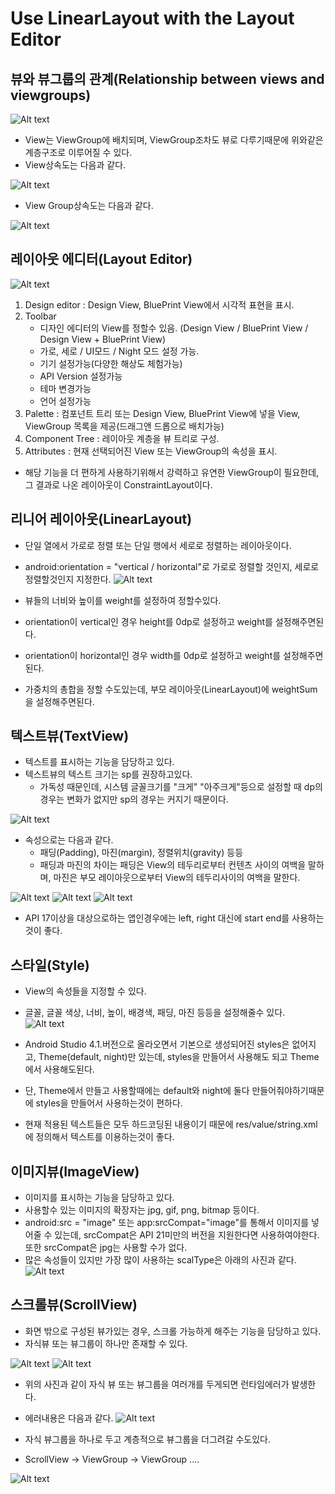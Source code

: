 # Use LinearLayout with the Layout Editor

## 뷰와 뷰그룹의 관계(Relationship between views and viewgroups)

![Alt text](resource/Relationshipbetweenviewsandviewgroups.png)

- View는 ViewGroup에 배치되며, ViewGroup조차도 뷰로 다루기때문에 위와같은 계층구조로 이루어질 수 있다.
- View상속도는 다음과 같다.

![Alt text](resource/ViewClassInheritanceDiagram.PNG)

- View Group상속도는 다음과 같다.

![Alt text](resource/ViewGroupClassInheritanceDiagram.PNG)

## 레이아웃 에디터(Layout Editor)

![Alt text](resource/LayoutEditor.png)

1. Design editor : Design View, BluePrint View에서 시각적 표현을 표시.
2. Toolbar
	- 디자인 에디터의 View를 정할수 있음. (Design View / BluePrint View / Design View + BluePrint View)
	- 가로, 세로 / UI모드 / Night 모드 설정 가능.
	- 기기 설정가능(다양한 해상도 체험가능)
	- API Version 설정가능
	- 테마 변경가능
	- 언어 설정가능
3. Palette : 컴포넌트 트리 또는 Design View, BluePrint View에 넣을 View, ViewGroup 목록을 제공(드래그앤 드롭으로 배치가능)
4. Component Tree : 레이아웃 계층을 뷰 트리로 구성.
5. Attributes : 현재 선택되어진 View 또는 ViewGroup의 속성을 표시.

- 해당 기능을 더 편하게 사용하기위해서 강력하고 유연한 ViewGroup이 필요한데, 그 결과로 나온 레이아웃이 ConstraintLayout이다.

## 리니어 레이아웃(LinearLayout)

- 단일 열에서 가로로 정렬 또는 단일 행에서 세로로 정렬하는 레이아웃이다.
- android:orientation = "vertical / horizontal"로 가로로 정렬할 것인지, 세로로 정렬할것인지 지정한다.
![Alt text](resource/LinearLayout.PNG)

- 뷰들의 너비와 높이를 weight를 설정하여 정할수있다.
- orientation이 vertical인 경우 height를 0dp로 설정하고 weight를 설정해주면된다.
- orientation이 horizontal인 경우 width를 0dp로 설정하고 weight를 설정해주면된다.
- 가중치의 총합을 정할 수도있는데, 부모 레이아웃(LinearLayout)에 weightSum을 설정해주면된다.

## 텍스트뷰(TextView)

- 텍스트를 표시하는 기능을 담당하고 있다.
- 텍스트뷰의 텍스트 크기는 sp를 권장하고있다.
	- 가독성 때문인데, 시스템 글꼴크기를 "크게" "아주크게"등으로 설정할 때 dp의 경우는 변화가 없지만 sp의 경우는 커지기 때문이다.

![Alt text](resource/dpWaring.PNG)

- 속성으로는 다음과 같다.
	- 패딩(Padding), 마진(margin), 정렬위치(gravity) 등등
	- 패딩과 마진의 차이는 패딩은 View의 테두리로부터 컨텐츠 사이의 여백을 말하며, 마진은 부모 레이아웃으로부터 View의 테두리사이의 여백을 말한다.

![Alt text](resource/PaddingAndMargin.PNG)
![Alt text](resource/Padding.PNG)
![Alt text](resource/Margin.PNG)

- API 17이상을 대상으로하는 앱인경우에는 left, right 대신에 start end를 사용하는것이 좋다.

## 스타일(Style)

- View의 속성들을 지정할 수 있다.
- 글꼴, 글꼴 색상, 너비, 높이, 배경색, 패딩, 마진 등등을 설정해줄수 있다.
![Alt text](resource/applyStyle.PNG)

- Android Studio 4.1.버전으로 올라오면서 기본으로 생성되어진 styles은 없어지고, Theme(default, night)만 있는데, styles을 만들어서 사용해도 되고 Theme에서 사용해도된다.
- 단, Theme에서 만들고 사용할때에는 default와 night에 둘다 만들어줘야하기때문에 styles을 만들어서 사용하는것이 편하다.
- 현재 적용된 텍스트들은 모두 하드코딩된 내용이기 때문에 res/value/string.xml에 정의해서 텍스트를 이용하는것이 좋다.

## 이미지뷰(ImageView)

- 이미지를 표시하는 기능을 담당하고 있다.
- 사용할수 있는 이미지의 확장자는 jpg, gif, png, bitmap 등이다.
- android:src = "image" 또는 app:srcCompat="image"를 통해서 이미지를 넣어줄 수 있는데, srcCompat은 API 21미만의 버전을 지원한다면 사용하여야한다. 또한 srcCompat은 jpg는 사용할 수가 없다.
- 많은 속성들이 있지만 가장 많이 사용하는 scalType은 아래의 사진과 같다.
![Alt text](resource/scalType.PNG)

## 스크롤뷰(ScrollView)

- 화면 밖으로 구성된 뷰가있는 경우, 스크롤 가능하게 해주는 기능을 담당하고 있다.
- 자식뷰 또는 뷰그룹이 하나만 존재할 수 있다.

![Alt text](resource/multiChildViewScollView.PNG)
![Alt text](resource/multiChildViewGroupScollView.PNG)

- 위의 사진과 같이 자식 뷰 또는 뷰그룹을 여러개를 두게되면 런타임에러가 발생한다.
- 에러내용은 다음과 같다.
![Alt text](resource/ErrorMultiChild.PNG)

- 자식 뷰그룹을 하나로 두고 계층적으로 뷰그룹을 더그려갈 수도있다.
- ScrollView -> ViewGroup -> ViewGroup ....

![Alt text](resource/ScrollView.PNG)
